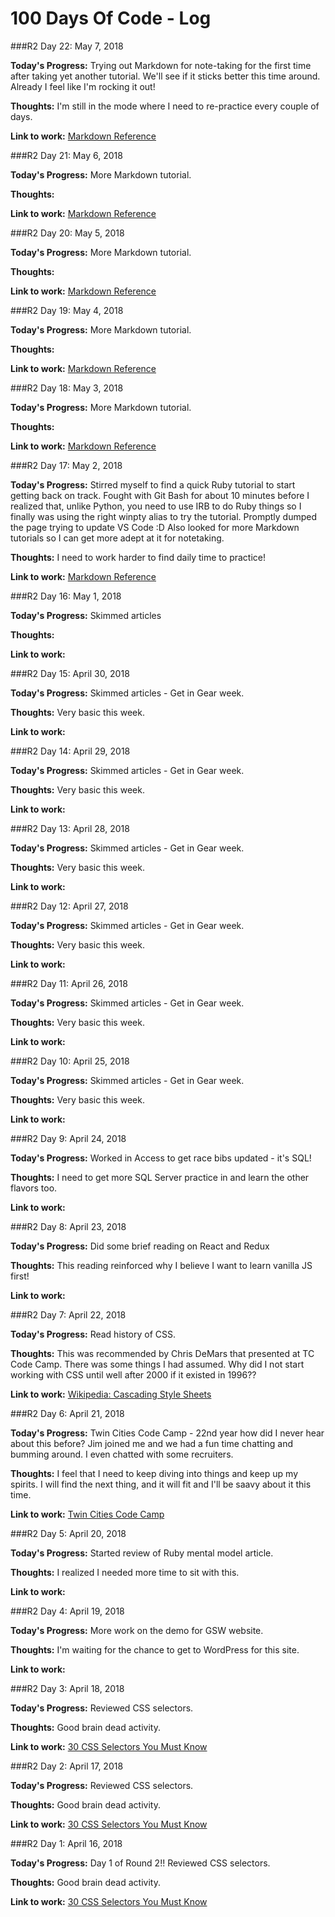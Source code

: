 # 100 Days Of Code - Log

###R2 Day 22: May 7, 2018

**Today's Progress:** Trying out Markdown for note-taking for the first time after taking yet another tutorial. We'll see if it sticks better this time around. Already I feel like I'm rocking it out!

**Thoughts:** I'm still in the mode where I need to re-practice every couple of days.

**Link to work:** [Markdown Reference](http://commonmark.org/help/)


###R2 Day 21: May 6, 2018

**Today's Progress:** More Markdown tutorial. 

**Thoughts:** 

**Link to work:** [Markdown Reference](http://commonmark.org/help/)


###R2 Day 20: May 5, 2018

**Today's Progress:** More Markdown tutorial. 

**Thoughts:** 

**Link to work:** [Markdown Reference](http://commonmark.org/help/)


###R2 Day 19: May 4, 2018

**Today's Progress:** More Markdown tutorial. 

**Thoughts:** 

**Link to work:** [Markdown Reference](http://commonmark.org/help/)


###R2 Day 18: May 3, 2018

**Today's Progress:** More Markdown tutorial. 

**Thoughts:** 

**Link to work:** [Markdown Reference](http://commonmark.org/help/)


###R2 Day 17: May 2, 2018

**Today's Progress:** Stirred myself to find a quick Ruby tutorial to start getting back on track. Fought with Git Bash for about 10 minutes before I realized that, unlike Python, you need to use IRB to do Ruby things so I finally was using the right winpty alias to try the tutorial. Promptly dumped the page trying to update VS Code :D Also looked for more Markdown tutorials so I can get more adept at it for notetaking. 

**Thoughts:** I need to work harder to find daily time to practice!

**Link to work:** [Markdown Reference](http://commonmark.org/help/)


###R2 Day 16: May 1, 2018

**Today's Progress:** Skimmed articles

**Thoughts:** 

**Link to work:** 

###R2 Day 15: April 30, 2018

**Today's Progress:** Skimmed articles - Get in Gear week.

**Thoughts:** Very basic this week.

**Link to work:** 

###R2 Day 14: April 29, 2018

**Today's Progress:** Skimmed articles - Get in Gear week.

**Thoughts:** Very basic this week.

**Link to work:** 

###R2 Day 13: April 28, 2018

**Today's Progress:** Skimmed articles - Get in Gear week.

**Thoughts:** Very basic this week.

**Link to work:** 

###R2 Day 12: April 27, 2018

**Today's Progress:** Skimmed articles - Get in Gear week.

**Thoughts:** Very basic this week.

**Link to work:** 

###R2 Day 11: April 26, 2018

**Today's Progress:** Skimmed articles - Get in Gear week.

**Thoughts:** Very basic this week.

**Link to work:** 

###R2 Day 10: April 25, 2018

**Today's Progress:** Skimmed articles - Get in Gear week.

**Thoughts:** Very basic this week.

**Link to work:** 

###R2 Day 9: April 24, 2018

**Today's Progress:**  Worked in Access to get race bibs updated - it's SQL!

**Thoughts:** I need to get more SQL Server practice in and learn the other flavors too.

**Link to work:** 

###R2 Day 8: April 23, 2018

**Today's Progress:** Did some brief reading on React and Redux

**Thoughts:** This reading reinforced why I believe I want to learn vanilla JS first!

**Link to work:** 

###R2 Day 7: April 22, 2018

**Today's Progress:** Read history of CSS.

**Thoughts:** This was recommended by Chris DeMars that presented at TC Code Camp. There was some things I had assumed. Why did I not start working with CSS until well after 2000 if it existed in 1996??

**Link to work:** [Wikipedia: Cascading Style Sheets](https://en.wikipedia.org/wiki/Cascading_Style_Sheets)

###R2 Day 6: April 21, 2018

**Today's Progress:** Twin Cities Code Camp - 22nd year how did I never hear about this before? Jim joined me and we had a fun time chatting and bumming around. I even chatted with some recruiters.

**Thoughts:** I feel that I need to keep diving into things and keep up my spirits. I will find the next thing, and it will fit and I'll be saavy about it this time.

**Link to work:** [Twin Cities Code Camp](https://twincitiescodecamp.com/#/home)

###R2 Day 5: April 20, 2018

**Today's Progress:** Started review of Ruby mental model article.

**Thoughts:**  I realized I needed more time to sit with this.

**Link to work:** 

###R2 Day 4: April 19, 2018

**Today's Progress:** More work on the demo for GSW website.

**Thoughts:** I'm waiting for the chance to get to WordPress for this site.

**Link to work:** 

###R2 Day 3: April 18, 2018

**Today's Progress:** Reviewed CSS selectors.

**Thoughts:** Good brain dead activity.

**Link to work:** [30 CSS Selectors You Must Know](https://code.tutsplus.com/tutorials/the-30-css-selectors-you-must-memorize--net-16048)

###R2 Day 2: April 17, 2018

**Today's Progress:** Reviewed CSS selectors.

**Thoughts:** Good brain dead activity.

**Link to work:** [30 CSS Selectors You Must Know](https://code.tutsplus.com/tutorials/the-30-css-selectors-you-must-memorize--net-16048)


###R2 Day 1: April 16, 2018

**Today's Progress:** Day 1 of Round 2!! Reviewed CSS selectors.

**Thoughts:** Good brain dead activity.

**Link to work:** [30 CSS Selectors You Must Know](https://code.tutsplus.com/tutorials/the-30-css-selectors-you-must-memorize--net-16048)
